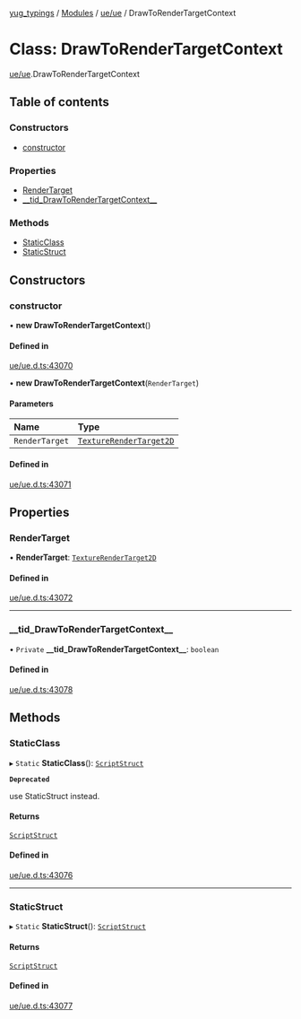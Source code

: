 [yug_typings](../README.md) / [Modules](../modules.md) / [ue/ue](../modules/ue_ue.md) / DrawToRenderTargetContext

# Class: DrawToRenderTargetContext

[ue/ue](../modules/ue_ue.md).DrawToRenderTargetContext

## Table of contents

### Constructors

- [constructor](ue_ue.DrawToRenderTargetContext.md#constructor)

### Properties

- [RenderTarget](ue_ue.DrawToRenderTargetContext.md#rendertarget)
- [\_\_tid\_DrawToRenderTargetContext\_\_](ue_ue.DrawToRenderTargetContext.md#__tid_drawtorendertargetcontext__)

### Methods

- [StaticClass](ue_ue.DrawToRenderTargetContext.md#staticclass)
- [StaticStruct](ue_ue.DrawToRenderTargetContext.md#staticstruct)

## Constructors

### constructor

• **new DrawToRenderTargetContext**()

#### Defined in

[ue/ue.d.ts:43070](https://github.com/YugMetaverse/yug_typings/blob/b7d9b19/ue/ue.d.ts#L43070)

• **new DrawToRenderTargetContext**(`RenderTarget`)

#### Parameters

| Name | Type |
| :------ | :------ |
| `RenderTarget` | [`TextureRenderTarget2D`](ue_ue.TextureRenderTarget2D.md) |

#### Defined in

[ue/ue.d.ts:43071](https://github.com/YugMetaverse/yug_typings/blob/b7d9b19/ue/ue.d.ts#L43071)

## Properties

### RenderTarget

• **RenderTarget**: [`TextureRenderTarget2D`](ue_ue.TextureRenderTarget2D.md)

#### Defined in

[ue/ue.d.ts:43072](https://github.com/YugMetaverse/yug_typings/blob/b7d9b19/ue/ue.d.ts#L43072)

___

### \_\_tid\_DrawToRenderTargetContext\_\_

• `Private` **\_\_tid\_DrawToRenderTargetContext\_\_**: `boolean`

#### Defined in

[ue/ue.d.ts:43078](https://github.com/YugMetaverse/yug_typings/blob/b7d9b19/ue/ue.d.ts#L43078)

## Methods

### StaticClass

▸ `Static` **StaticClass**(): [`ScriptStruct`](ue_ue.ScriptStruct.md)

**`Deprecated`**

use StaticStruct instead.

#### Returns

[`ScriptStruct`](ue_ue.ScriptStruct.md)

#### Defined in

[ue/ue.d.ts:43076](https://github.com/YugMetaverse/yug_typings/blob/b7d9b19/ue/ue.d.ts#L43076)

___

### StaticStruct

▸ `Static` **StaticStruct**(): [`ScriptStruct`](ue_ue.ScriptStruct.md)

#### Returns

[`ScriptStruct`](ue_ue.ScriptStruct.md)

#### Defined in

[ue/ue.d.ts:43077](https://github.com/YugMetaverse/yug_typings/blob/b7d9b19/ue/ue.d.ts#L43077)
